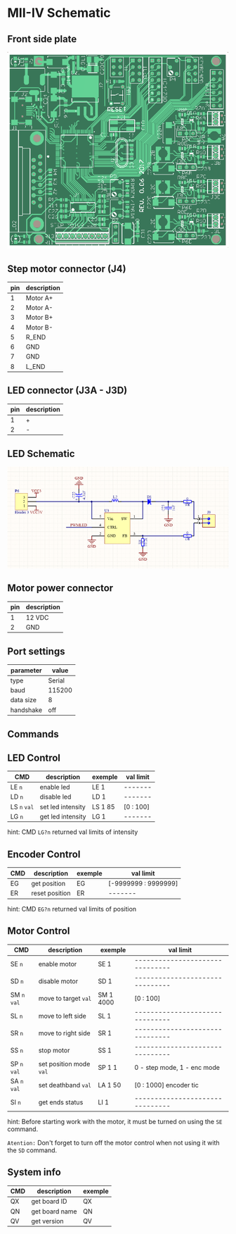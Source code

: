# MII-IV Schematic

## Front side plate

![MII-IV Plate](/PIC/plate.png)


## Step motor connector (J4)

pin | description
--- | -------------
1   | Motor A+
2   | Motor A-
3   | Motor B+
4   | Motor B-
5   | R_END
6   | GND
7   | GND
8   | L_END


## LED connector (J3A - J3D)


pin | description
--- | -------------
1   | +
2   | -


## LED Schematic

![MII-IV Plate](/PIC/LED_Sch.png)




## Motor power connector


pin | description
--- | -------------
1   | 12 VDC
2   | GND

## Port settings

parameter    | value
------------ | -------
type         | Serial
baud         | 115200
data size    | 8
handshake    | off

## Commands

## LED Control


CMD          | description        | exemple | val limit
------------ | -------------------| ------- | ---------
LE `n`       | enable led         | LE 1    |  -------
LD `n`       | disable led        | LD 1    |  -------
LS `n` `val` | set led intensity  | LS 1 85 |  [0 : 100]
LG `n`       | get led intensity  | LG 1    |  -------

hint: CMD `LG?n`  returned val limits of intensity

## Encoder Control

CMD | description        | exemple | val limit
--- | -------------------| ------- | ----------------------
EG  | get position       | EG      |  [-9999999 : 9999999]
ER  | reset position     | ER      |  -------

hint: CMD `EG?n`  returned val limits of position

## Motor Control

CMD          | description             | exemple   | val limit
------------ | ------------------------| -------   | --------------------------------
SE `n`       | enable motor            | SE 1      |  -------------------------------
SD `n`       | disable motor           | SD 1      |  -------------------------------
SM `n` `val` | move to target `val`    | SM 1 4000 |  [0 : 100]
SL `n`       | move to left side       | SL 1      |  -------------------------------
SR `n`       | move to right side      | SR 1      |  -------------------------------
SS `n`       | stop motor              | SS 1      |  -------------------------------
SP `n` `val` | set position mode `val` | SP 1 1    |  0 - step mode, 1 - enc mode
SA `n` `val` | set deathband `val`     | LA 1 50   |  [0 : 1000] encoder tic
SI `n`       | get ends status         | LI 1      |  -------------------------------

hint: Before starting work with the motor, it must be turned on using the `SE` command.

`Atention:` Don't forget to turn off the motor control when not using it with the `SD` command.

## System info

CMD | description    | exemple
----| ---------------| -------
QX  | get board ID   | QX
QN  | get board name | QN
QV  | get version    | QV

